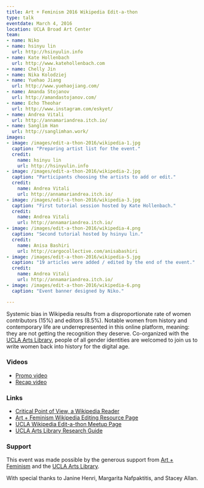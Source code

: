 ```yaml
---
title: Art + Feminism 2016 Wikipedia Edit-a-thon
type: talk
eventdate: March 4, 2016
location: UCLA Broad Art Center
team:
- name: Niko
- name: hsinyu lin
  url: http://hsinyulin.info
- name: Kate Hollenbach
  url: http://www.katehollenbach.com
- name: Chelly Jin
- name: Nika Kolodziej
- name: Yuehao Jiang
  url: http://www.yuehaojiang.com/
- name: Amanda Stojanov
  url: http://amandastojanov.com/
- name: Echo Theohar
  url: http://www.instagram.com/eskyet/
- name: Andrea Vitali
  url: http://annamariandrea.itch.io/
- name: Sanglim Han
  url: http://sanglimhan.work/
images:
- image: /images/edit-a-thon-2016/wikipedia-1.jpg
  caption: "Preparing artist list for the event."
  credit:
    name: hsinyu lin
    url: http://hsinyulin.info
- image: /images/edit-a-thon-2016/wikipedia-2.jpg
  caption: "Participants choosing the artists to add or edit."
  credit:
    name: Andrea Vitali
    url: http://annamariandrea.itch.io/
- image: /images/edit-a-thon-2016/wikipedia-3.jpg
  caption: "First tutorial session hosted by Kate Hollenbach."
  credit:
    name: Andrea Vitali
    url: http://annamariandrea.itch.io/
- image: /images/edit-a-thon-2016/wikipedia-4.png
  caption: "Second tutorial hosted by hsinyu lin."
  credit:
    name: Anisa Bashiri
    url: http://cargocollective.com/anisabashiri
- image: /images/edit-a-thon-2016/wikipedia-5.jpg
  caption: "19 articles were added / edited by the end of the event."
  credit:
    name: Andrea Vitali
    url: http://annamariandrea.itch.io/
- image: /images/edit-a-thon-2016/wikipedia-6.png
  caption: "Event banner designed by Niko."

---
```


Systemic bias in Wikipedia results from a disproportionate rate of women contributors (15%) and editors (8.5%). Notable women from history and contemporary life are underrepresented in this online platform, meaning: they are not getting the recognition they deserve. Co-organized with the [UCLA Arts Library](http://www.library.ucla.edu/arts "UCLA Arts Library"), people of all gender identities are welcomed to join us to write women back into history for the digital age.

### Videos
* [Promo video](https://vimeo.com/157662483 "2016 Art + Feminism Wikipedia edit-a-thon Promo Video on Vimeo")
* [Recap video](https://vimeo.com/159438394 "2016 Art + Feminism Wikipedia edit-a-thon Recap Video on Vimeo") 

### Links
* [Critical Point of View, a Wikipedia Reader](https://drive.google.com/file/d/0ByePTL_MFoOpbUZpX2FpUHJuT00/view?usp=sharing "Critical Point of View, a Wikipedia Reader")
* [Art + Feminism Wikipedia Editing Resource Page](http://projects.dma.ucla.edu/voidlab/edit-a-thon/ "voidLab's Art + Feminism Wikipedia Editing Resource Page")
* [UCLA Wikipedia Edit-a-thon Meetup Page](https://en.wikipedia.org/wiki/Wikipedia:Meetup/LA/ArtAndFeminism_2016/UCLA "UCLA Wikipedia Edit-a-thon Meetup Page")
* [UCLA Arts Library Research Guide](http://guides.library.ucla.edu/c.php?g=463596&p=3168930 "UCLA Arts Library Research Guide")

### Support
This event was made possible by the generous support from [Art + Feminism](http://art.plusfeminism.org "Art + Feminism") and the [UCLA Arts Library](http://www.library.ucla.edu/arts "UCLA Arts Library").

With special thanks to Janine Henri, Margarita Nafpaktitis, and Stacey Allan.